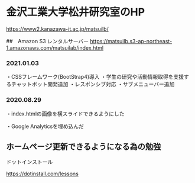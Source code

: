 # 金沢工業大学松井研究室のHP
https://www2.kanazawa-it.ac.jp/matsuilb/

##　Amazon S3 レンタルサーバー
https://matsuilb.s3-ap-northeast-1.amazonaws.com/matsuilab/index.html

### 2021.01.03
・CSSフレームワーク(BootStrap4)導入
・学生の研究や活動情報取得を支援するチャットボット開発追加
・レスポンシブ対応
・サブメニューバー追加

### 2020.08.29

・index.htmlの画像を横スライドできるようにした

・Google Analyticsを埋め込んだ

## ホームページ更新できるようになる為の勉強

ドットインストール

https://dotinstall.com/lessons
